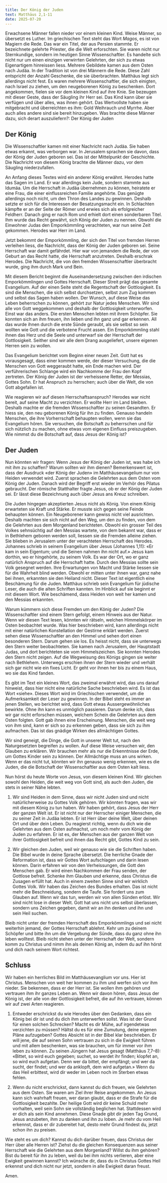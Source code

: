 ```yaml
---
title: Der König der Juden
text: Matthäus 2,1-11
date: 2025-07-20
---
```


Erwachsene Männer fallen nieder vor einem kleinen Kind. Weise Männer, so übersetzt es Luther. Im griechischen Text steht das Wort *Magos*, es ist von Magiern die Rede. Das war ein Titel, der aus Persien stammte. Er bezeichnete gelehrte Priester, die die Welt erforschten. Sie waren nicht nur Sternkundige, sondern im heutigen Sinne Wissenschaftler. Es handelte sich nicht nur um einen einzigen verwirrten Gelehrten, der sich zu etwas Eigenartigem hinreissen liess. Mehrere Gebildete kamen aus dem Osten nach Judäa. In der Tradition ist von drei Männern die Rede. Diese Zahl entspricht der Anzahl Geschenke, die sie überbrachten. Matthäus legt sich allerdings nicht fest. Es waren mehrere Wissenschaftler, die sich einigten, nach Israel zu ziehen, um den neugeborenen König zu beschenken. Dort angekommen, fielen sie vor dem kleinen Kind auf ihre Knie. Sie bezeugen mit dieser Geste, dass der Säugling ihr Herr sei. Das Kind kann über sie verfügen und über alles, was ihnen gehört. Das Wertvollste haben sie mitgebracht und überreichten es ihm: Gold Weihrauch und Myrrhe. Aber auch alles andere sind sie bereit hinzugeben. Was brachte diese Männer dazu, sich derart auszuliefern?: Der König der Juden


##  Der König

Die Wissenschaftler kamen mit einer Nachricht nach Judäa. Sie haben etwas erkannt, was verborgen war. In Jerusalem sprachen sie davon, dass der König der Juden geboren sei. Das ist der Mittelpunkt der Geschichte. Die Nachricht von diesem König brachte die Männer dazu, vor dem Säugling niederzufallen.

An Anfang dieses Textes wird ein anderer König erwähnt. Herodes hatte das Sagen im Land. Er war allerdings kein Jude, sondern stammte aus Idumäa. Um die Herrschaft in Judäa übernehmen zu können, heiratete er eine Frau, die einer einflussreichen Familie angehörte. Das genügte allerdings noch nicht, um den Thron des Landes zu gewinnen. Deshalb setzte er sich für die Interessen der Besatzungsmacht ein. In Schlachten kämpfte er an der Seite der Römer und erwies sich als erfolgreicher Feldherr. Danach ging er nach Rom und erhielt dort einen sonderbaren Titel. Ihm wurde das Recht gewährt, sich König der Juden zu nennen. Obwohl die Einwohner Judas den Emporkömmling verachteten, war nun seine Zeit gekommen. Herodes war Herr im Land.

Jetzt bekommt der Emporkömmling, der sich den Titel von fremden Herren verleihen liess, die Nachricht, dass der König der Juden geboren sei. Seine Herrschaft war damit gefährdet. Hier war von jemandem die Rede, der von Geburt an das Recht hatte, die Herrschaft anzutreten. Deshalb erschrak Herodes. Die Nachricht, die von den fremden Wissenschaftler überbracht wurde, ging ihm durch Mark und Bein.

Mit diesem Bericht beginnt die Auseinandersetzung zwischen den irdischen Emporkömmlingen und Gottes Herrschaft. Dieser Streit prägt das gesamte Evangelium. Auf der einen Seite steht die Regentschaft der Gottlosigkeit. Es sind die Menschen, die sich selbst durchsetzen, selbst zum Zug kommen und selbst das Sagen haben wollen. Der Wunsch, auf diese Weise das Leben beherrschen zu können, gehört zur Natur jedes Menschen. Wir sind alle von Gott weggekommen und deshalb der Gottlosigkeit unterworfen. Einst war das anders. Die ersten Menschen lebten mit ihrem Schöpfer. Sie konnten sich an ihm freuen, ihn lieben und ihn ganz und gar erkennen. All das wurde ihnen durch die erste Sünde geraubt, als sie selbst so sein wollten wie Gott und die verbotene Frucht assen. Ein Emporkömmling stahl ihnen das Herz und die Seele und unterwarf sie der Herrschaft der Gottlosigkeit. Seither sind wir alle dem Drang ausgeliefert, unsere eigenen Herren sein zu wollen.

Das Evangelium berichtet vom Beginn einer neuen Zeit. Gott hat es vorausgesagt, dass einer kommen werde, der dieser Versuchung, die die Menschen von Gott weggeraubt hatte, ein Ende machen wird. Der verführerischen Schlange wird ein Nachkomme der Frau den Kopf zertreten. Der König der Juden ist der verheissene Retter, der Messias, Gottes Sohn. Er hat Anspruch zu herrschen; auch über die Welt, die von Gott abgefallen ist.

Wie reagieren wir auf diesen Herrschaftsanspruch? Herodes war nicht bereit, auf seine Macht zu verzichten. Er wollte Herr im Land bleiben. Deshalb machte er die fremden Wissenschaftler zu seinen Gesandten. Er hiess sie, den neu geborenen König für ihn zu finden. Genauso handeln Menschen, die ihre Vorherrschaft behaupten wollen, wenn sie das Evangelium hören. Sie versuchen, die Botschaft zu beherrschen und für sich nützlich zu machen, ohne etwas vom eigenen Einfluss preiszugeben. Wie nimmst du die Botschaft auf, dass Jesus der König ist?


##  Der Juden

Nun könnten wir fragen: Wenn Jesus der König der Juden ist, was habe ich mit ihm zu schaffen? Warum sollten wir ihm dienen? Bemerkenswert ist, dass der Ausdruck «der König der Juden» im Matthäusevangelium nur von Heiden verwendet wird. Zuerst sprachen die Gelehrten aus dem Osten vom König der Juden. Danach wird der Begriff erst wieder im Verhör des Pilatus gebraucht. Der römische Statthalter fragte Jesus, ob er der König der Juden sei. Er lässt diese Bezeichnung auch über Jesus ans Kreuz schreiben.

Die Juden hingegen akzeptierten Jesus nicht als König. Von einem König erwarteten sie Kraft und Stärke. Er musste sich gegen seine Feinde behaupten können. Ein Neugeborener kann gewiss nicht viel ausrichten. Deshalb machten sie sich nicht auf den Weg, um den zu finden, von dem die Gelehrten aus dem Morgenland berichteten. Obwohl ein grosser Teil des Volkes sehnsüchtig auf den Messias wartete, von dem bekannt war, dass er in Bethlehem geboren werden soll, liessen sie die Fremden alleine ziehen. Sie blieben in Jerusalem unter der verachteten Herrschaft des Herodes. Johannes schrieb in seinem Evangelium über Jesus (Johannes 1,11): «Er kam in sein Eigentum; und die Seinen nahmen ihn nicht auf.» Jesus kam dorthin, wo er hingehörte, zu seinem Volk. Es war der Ort, wo er ganz natürlich Anspruch auf die Herrschaft hatte. Durch den Messias sollte sein Volk gesegnet werden. Ihre Erwartungen von Macht und Stärke liessen sie für die Wahrheit blind werden. Obwohl er mitten unter ihnen war, ganz nahe bei ihnen, erkannten sie den Heiland nicht. Dieser Text ist eigentlich eine Beschämung für die Juden. Matthäus schrieb sein Evangelium für jüdische Leser, die auch die alten Schriften kannten. Im Hinblick auf sie beginnt er mit diesem Wort. Wie beschämend, dass Heiden von weit her kamen und den Messias erkannten.

Warum kümmern sich diese Fremden um den König der Juden? Die Wissenschaftler sind einem Stern gefolgt, einem Hinweis aus der Natur. Wenn wir diesen Text lesen, könnten wir rätseln, welchen Himmelskörper im Osten beobachtet wurde. Was hier beschrieben wird, kann allerdings nicht mit einer natürlichen Konstellation der Gestirne erklärt werden. Zuerst sehen diese Wissenschaftler an den Himmel und sehen dort einen besonderen Stern. Darum gehen sie los. Es heisst nicht, dass sie unterwegs den Stern weiter beobachteten. Sie kamen nach Jerusalem, der Hauptstadt Judas, und dort berichteten sie vom Himmelszeichen. Sie konnten Herodes den Stern nicht zeigen. Auf die Wegweisung des Königs gingen sie weiter nach Bethlehem. Unterwegs erschien ihnen der Stern wieder und verhält sich gar nicht wie ein fixes Licht. Er geht vor ihnen her bis zu einem Haus, wo sie das Kind fanden.

Es gibt im Text ein kleines Wort, das zweimal erwähnt wird, das uns darauf hinweist, dass hier nicht eine natürliche Sache beschrieben wird. Es ist das Wort «siehe». Dieses Wort wird im Griechischen verwendet, um die Aufmerksamkeit der Leser zu gewinnen. In der Bibel steht es immer an jenen Stellen, wo berichtet wird, dass Gott etwas Aussergewöhnliches bewirkte. Ohne ihn kann es unmöglich passieren. Darum denke ich, dass wir gar nicht erforschen müssen, welchem Schein die Gelehrten aus dem Osten folgten. Gott gab ihnen eine Erscheinung. Menschen, die weit weg von ihm sind, kann er sich so zu erkennen geben, dass sie sich zu ihm aufmachen. Das ist das gnädige Wirken des allmächtigen Gottes.

Wir sind geneigt, die Dinge, die Gott in unserer Welt tut, nach den Naturgesetzten begreifen zu wollen. Auf diese Weise versuchen wir, den Glauben zu erklären. Wir brauchen mehr als nur die Erkenntnisse der Erde, um Gottes Kinder sein zu können. Der Allmächtige muss an uns wirken. Wenn er das nicht tut, könnten wir ihn genauso wenig erkennen, wie es die Juden, die die Botschaft der Wissenschaftler aus dem Osten kalt liess.

Nun hörst du heute Worte von Jesus, von diesem kleinen Kind. Wir gleichen sowohl den Heiden, die weit weg von Gott sind, als auch den Juden, die stets in seiner Nähe lebten.

1. Wir sind Heiden in dem Sinne, dass wir nicht Juden sind und nicht natürlicherweise zu Gottes Volk gehören. Wir könnten fragen, was wir mit diesem König zu tun haben. Wir haben gehört, dass Jesus der Herr der ganzen Welt ist. Er ist nicht nur der Herrscher einiger Menschen, die zu seiner Zeit in Judäa lebten. Er ist Herr über deine Welt, über deinen Ort und über dein Leben. Du reagierst richtig, wenn du dich wie die Gelehrten aus dem Osten aufmachst, um noch mehr vom König der Juden zu erfahren. Er ist es, der Menschen aus der ganzen Welt von ihrer Gottlosigkeit befreit und ihnen das Recht gibt, Gottes Kind zu sein.

2. Wir gleichen den Juden, weil wir genauso wie sie die Schriften haben. Die Bibel wurde in deine Sprache übersetzt. Die herrliche Gnade der Reformation ist, dass wir Gottes Wort aufschlagen und darin lesen können. Darin erfahren wir von den Verheissungen, die Gott den Menschen gab. Er wird einen Nachkommen der Frau senden, der Gottlose befreit. Schenke ihm Glauben und erkenne, dass Christus die Zusagen erfüllt hat. Auch in einem zweiten Sinne sind wir wirklich Gottes Volk. Wir haben das Zeichen des Bundes erhalten. Das ist nicht mehr die Beschneidung, sondern die Taufe. Sie fordert uns zum Glauben auf. Wenn wir das tun, werden wir von allen Sünden erlöst. Wir sind nicht lose in dieser Welt. Gott hat uns nicht uns selbst überlassen, sondern uns Zeichen gegeben, damit wir an ihn denken und ihn und sein Heil suchen.

Bleib nicht unter der fremden Herrschaft des Emporkömmlings und sei nicht weiterhin jemand, der Gottes Herrschaft ablehnt. Kehr um zu deinem Schöpfer und bitte ihn um die Vergebung der Sünde, dass du ganz ohne ihn leben wolltest. Bleib nicht stehen unter der Herrschaft der Welt, sondern komm zu Christus und nimm ihn als deinen König an, indem du auf ihn hörst und dich nach seinem Wort richtest.


## Schluss

Wir haben ein herrliches Bild im Matthäusevanglium vor uns. Hier ist Christus. Menschen von weit her kommen zu ihm und werfen sich vor ihm nieder. Sie bekennen, dass er der Herr ist. Sie wollen ihm gehören und vertrauen ihm ihr ganzes Leben an. Wenn wir davon hören, dass Jesus der König ist, der alle von der Gottlosigkeit befreit, die auf ihn vertrauen, können wir auf zwei Arten reagieren.

1. Entweder erschrickst du wie Herodes über den Gedanken, dass ein König bei dir ist und du dich ihm unterwerfen sollst. Was ist der Grund für einen solchen Schrecken? Macht es dir Mühe, auf irgendetwas verzichten zu müssen? Hältst du es für eine Zumutung, deine eigenen Pläne aufzugeben? Gottes Absicht ist in der Bibel klar beschrieben. Er will jene, die auf seinen Sohn vertrauen zu sich in die Ewigkeit führen und mit allem beschenken, was sie brauchen, um für immer vor ihm leben zu können. Zu seinen Jüngern hat Jesus gesagt (Matthäus 7,7–8): «Bittet, so wird euch gegeben; suchet, so werdet ihr finden; klopfet an, so wird euch aufgetan. Denn wer da bittet, der empfängt; und wer da sucht, der findet; und wer da anklopft, dem wird aufgetan.» Wenn du das Heil erbittest, wird dir weder im Leben noch im Sterben etwas fehlen.

2. Wenn du nicht erschrickst, dann kannst du dich freuen, wie Gelehrten aus dem Osten. Sie waren am Ziel ihrer Reise angekommen. An Jesus kann sich wahrhaft freuen, wer daran glaubt, dass er die Strafe für die Gottlosigkeit bezahlte. Der heilige Gott wird dir keine Schuld mehr vorhalten, weil sein Sohn sie vollständig beglichen hat. Stattdessen wird er dich als sein Kind annehmen. Diese Gnade gibt dir jeden Tag Grund, Jesus anzubeten, ihm zu danken und ihn zu loben. Je mehr du vom Heil erkennst, dass er dir zubereitet hat, desto mehr Grund findest du, jetzt schon ihn zu preisen.

Wie steht es um dich? Kannst du dich darüber freuen, dass Christus der Herr über alle Herren ist? Ziehst du die gleichen Konsequenzen aus seiner Herrschaft wie die Gelehrten aus dem Morgenland? Willst du ihm gehören? Bist du bereit für ihn zu leben, weil du bei ihm nichts verlieren, aber eine Ewigkeit gewinnen kannst? Ich wünsche dir, dass du in Christus Gottes Heil erkennst und dich nicht nur jetzt, sondern in alle Ewigkeit daran freust.

Amen.
